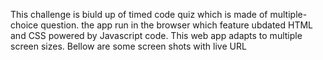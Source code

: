 
This challenge is biuld up of timed code quiz which is made of multiple-choice question. the app run in the browser which feature ubdated HTML and CSS powered by Javascript code. This web app adapts to multiple screen sizes. Bellow are some screen shots with live URL 